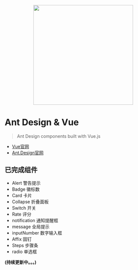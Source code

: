 <p align="center">
  <a href="http://ant.design">
    <img width="320" src="https://t.alipayobjects.com/images/rmsweb/T1B9hfXcdvXXXXXXXX.svg">
  </a>
</p>

# Ant Design & Vue

> Ant Design components built with Vue.js

- [Vue官网](http://vuejs.org/)
- [Ant.Design官网](http://ant.design/)

## 已完成组件

- Alert 警告提示
- Badge 徽标数
- Card 卡片
- Collapse 折叠面板
- Switch 开关
- Rate 评分
- notification 通知提醒框
- message 全局提示
- inputNumber 数字输入框
- Affix 固钉
- Steps 步骤条
- radio 单选框


**(持续更新中。。。)**
